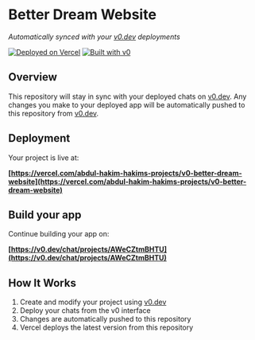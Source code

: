 # Better Dream Website

*Automatically synced with your [v0.dev](https://v0.dev) deployments*

[![Deployed on Vercel](https://img.shields.io/badge/Deployed%20on-Vercel-black?style=for-the-badge&logo=vercel)](https://vercel.com/abdul-hakim-hakims-projects/v0-better-dream-website)
[![Built with v0](https://img.shields.io/badge/Built%20with-v0.dev-black?style=for-the-badge)](https://v0.dev/chat/projects/AWeCZtmBHTU)

## Overview

This repository will stay in sync with your deployed chats on [v0.dev](https://v0.dev).
Any changes you make to your deployed app will be automatically pushed to this repository from [v0.dev](https://v0.dev).

## Deployment

Your project is live at:

**[https://vercel.com/abdul-hakim-hakims-projects/v0-better-dream-website](https://vercel.com/abdul-hakim-hakims-projects/v0-better-dream-website)**

## Build your app

Continue building your app on:

**[https://v0.dev/chat/projects/AWeCZtmBHTU](https://v0.dev/chat/projects/AWeCZtmBHTU)**

## How It Works

1. Create and modify your project using [v0.dev](https://v0.dev)
2. Deploy your chats from the v0 interface
3. Changes are automatically pushed to this repository
4. Vercel deploys the latest version from this repository